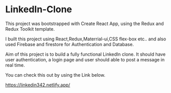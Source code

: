 # LinkedIn-Clone

This project was bootstrapped with Create React App, using the Redux and Redux Toolkit template.

I built this project using React,Redux,Materrial-ui,CSS flex-box etc..  and also used Firebase and firestore for Authentication and Database.

Aim of this project is to build a fully functional LinkedIn clone. It should have user authentication, a login page and user should able
to post a message in real time.

You can check this out by using the Link below.

https://linkedin342.netlify.app/
